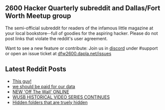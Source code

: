 ## 2600 Hacker Quarterly subreddit and Dallas/Fort Worth Meetup group
The semi-official subreddit for readers of the infamous little magazine at your local bookstore--full of goodies for the aspiring hacker. Please do not post links that violate the reddit's user agreement.

Want to see a new feature or contribute: 
Join us in [discord](https://dfw2600.dapla.net/chat) under #support or open an issue ticket at [dfw2600.dapla.net/issues](https://dfw2600.dapla.net/issues)

## Latest Reddit Posts
<!-- BLOG-POST-LIST:START -->
- [This guy!](https://www.reddit.com/r/2600/comments/1052olc/this_guy/)
- [we should be paid for our data](https://www.reddit.com/r/2600/comments/103enhu/we_should_be_paid_for_our_data/)
- [NEW 'Off The Wall' ONLINE](https://2600.com/wall/03-01-2023)
- [WUSB HISTORICAL VIDEO SERIES CONTINUES](https://2600.com/content/wusb-historical-video-series-continues)
- [Hidden folders that are truely hidden](https://www.reddit.com/r/2600/comments/zx0p1c/hidden_folders_that_are_truely_hidden/)
<!-- BLOG-POST-LIST:END -->
